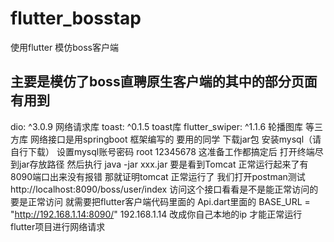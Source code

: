 # flutter_bosstap
使用flutter 模仿boss客户端
## 主要是模仿了boss直聘原生客户端的其中的部分页面 有用到
  dio: ^3.0.9   网络请求库
  toast: ^0.1.5  toast库
  flutter_swiper: ^1.1.6  轮播图库
  等三方库
  网络接口是用springboot 框架编写的 要用的同学  下载jar包    安装mysql（请自行下载） 设置mysql账号密码  root  12345678
  这准备工作都搞定后  打开终端尽到jar存放路径  然后执行 java -jar  xxx.jar
  要是看到Tomcat 正常运行起来了有8090端口出来没有报错  那就证明tomcat 正常运行了 我们打开postman测试
  http://localhost:8090/boss/user/index    访问这个接口看看是不是能正常访问的
  要是正常访问  就需要把flutter客户端代码里面的   Api.dart里面的  BASE_URL = "http://192.168.1.14:8090/"   192.168.1.14
  改成你自己本地的ip 才能正常运行flutter项目进行网络请求









